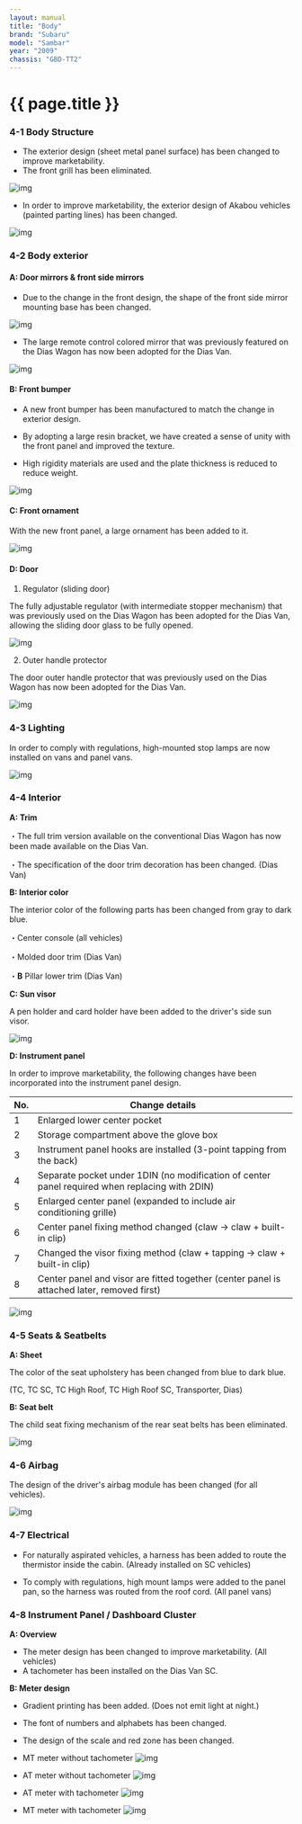```yaml
---
layout: manual
title: "Body"
brand: "Subaru"
model: "Sambar"
year: "2009"
chassis: "GBD-TT2"
---
```


# {{ page.title }}
### 4-1 Body Structure

- The exterior design (sheet metal panel surface) has been changed to improve marketability.
- The front grill has been eliminated.

![img](/assets/images/4-1-1.PNG)

- In order to improve marketability, the exterior design of Akabou vehicles (painted parting lines) has been changed.

![img](/assets/images/4-1-2.PNG)

### 4-2 Body exterior
#### A: Door mirrors & front side mirrors

- Due to the change in the front design, the shape of the front side mirror mounting base has been changed.

![img](/assets/images/4-2-1.PNG)

- The large remote control colored mirror that was previously featured on the Dias Wagon has now been adopted for the Dias Van.

![img](/assets/images/4-2-2.PNG)

#### B: Front bumper

- A new front bumper has been manufactured to match the change in exterior design.

- By adopting a large resin bracket, we have created a sense of unity with the front panel and improved the texture.

- High rigidity materials are used and the plate thickness is reduced to reduce weight.

![img](/assets/images/4-2-3.PNG)

#### C: Front ornament

With the new front panel, a large ornament has been added to it.

![img](/assets/images/4-2-4.PNG)

#### D: Door

1. Regulator (sliding door)

The fully adjustable regulator (with intermediate stopper mechanism) that was previously used on the Dias Wagon has been adopted for the Dias Van, allowing the sliding door glass to be fully opened.

![img](/assets/images/4-2-5.PNG)

2. Outer handle protector

The door outer handle protector that was previously used on the Dias Wagon has now been adopted for the Dias Van.

![img](/assets/images/4-2-6.PNG)

### 4-3 Lighting
In order to comply with regulations, high-mounted stop lamps are now installed on vans and panel vans.

![img](/assets/images/4-3-1.PNG)

### 4-4 Interior
**A: Trim**

・The full trim version available on the conventional Dias Wagon has now been made available on the Dias Van.

・The specification of the door trim decoration has been changed. (Dias Van)

**B: Interior color**

The interior color of the following parts has been changed from gray to dark blue.

・Center console (all vehicles)

・Molded door trim (Dias Van)

・**B** Pillar lower trim (Dias Van)

**C: Sun visor**

A pen holder and card holder have been added to the driver's side sun visor.

![img](/assets/images/4-4-1.PNG)

**D: Instrument panel**

In order to improve marketability, the following changes have been incorporated into the instrument panel design.

| No. | Change details                                                                  |
|-----|---------------------------------------------------------------------------------|
|  1  | Enlarged lower center pocket                                                    |
|  2  | Storage compartment above the glove box                                         |
|  3  | Instrument panel hooks are installed (3-point tapping from the back)            |
|  4  | Separate pocket under 1DIN (no modification of center panel required when replacing with 2DIN) |
|  5  | Enlarged center panel (expanded to include air conditioning grille)             |
|  6  | Center panel fixing method changed (claw → claw + built-in clip)                |
|  7  | Changed the visor fixing method (claw + tapping → claw + built-in clip)         |
|  8  | Center panel and visor are fitted together (center panel is attached later, removed first) |

![img](/assets/images/4-4-2.PNG)

### 4-5 Seats & Seatbelts
**A: Sheet**

The color of the seat upholstery has been changed from blue to dark blue.

(TC, TC SC, TC High Roof, TC High Roof SC, Transporter, Dias)

**B: Seat belt**

The child seat fixing mechanism of the rear seat belts has been eliminated.

![img](/assets/images/4-5-1.PNG)

### 4-6 Airbag
The design of the driver's airbag module has been changed (for all vehicles).

![img](/assets/images/4-6-1.PNG)

### 4-7 Electrical
- For naturally aspirated vehicles, a harness has been added to route the thermistor inside the cabin. (Already installed on SC vehicles)

- To comply with regulations, high mount lamps were added to the panel pan, so the harness was routed from the roof cord. (All panel vans)

### 4-8 Instrument Panel / Dashboard Cluster

**A: Overview**

- The meter design has been changed to improve marketability. (All vehicles)
- A tachometer has been installed on the Dias Van SC.

**B: Meter design**

- Gradient printing has been added. (Does not emit light at night.)
- The font of numbers and alphabets has been changed.
- The design of the scale and red zone has been changed.
- MT meter without tachometer
![img](/assets/images/4-8-1.PNG)

- AT meter without tachometer
![img](/assets/images/4-8-2.PNG)

- AT meter with tachometer
![img](/assets/images/4-8-3.PNG)

- MT meter with tachometer
![img](/assets/images/4-8-4.PNG)